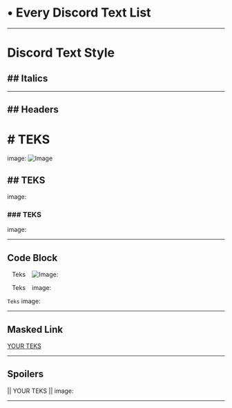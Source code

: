 # • Every Discord Text List
-----------------------

# Discord Text Style

## ## Italics
-----------------------
## ## Headers

# # TEKS
image:
![Image](https://rawgithubusercontent.com/RamaTheDL/DiscordFont/main/Image/20230915_131648.png)

## ## TEKS
image:

### ### TEKS
image:

-----------------------
## Code Block

` ` Teks ` `
![Image:](https://)

`` `` Teks `` `` 
image:

``` Teks ``` 
image:

-----------------------
##  Masked Link

[YOUR TEKS](links)

-----------------------
## Spoilers

|| YOUR TEKS ||
image:

-----------------------
